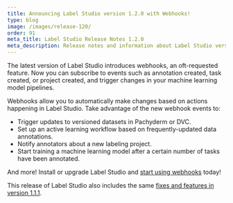```yaml
---
title: Announcing Label Studio version 1.2.0 with Webhooks!
type: blog
image: /images/release-120/
order: 91
meta_title: Label Studio Release Notes 1.2.0
meta_description: Release notes and information about Label Studio version 1.2.0, featuring event webhook functionality for annotations and tasks. 
---
```


The latest version of Label Studio introduces webhooks, an oft-requested feature. Now you can subscribe to events such as annotation created, task created, or project created, and trigger changes in your machine learning model pipelines.

Webhooks allow you to automatically make changes based on actions happening in Label Studio. Take advantage of the new webhook events to:
- Trigger updates to versioned datasets in Pachyderm or DVC.
- Set up an active learning workflow based on frequently-updated data annotations.
- Notify annotators about a new labeling project.
- Start training a machine learning model after a certain number of tasks have been annotated.

And more! Install or upgrade Label Studio and [start using webhooks](/guide/webhooks.html) today!

This release of Label Studio also includes the same [fixes and features in version 1.1.1](https://github.com/heartexlabs/label-studio/releases/tag/v1.1.1).